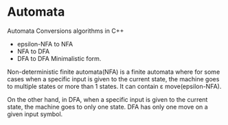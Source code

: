# Automata

Automata Conversions algorithms in C++
<ul>
  <li>epsilon-NFA to NFA</li>
<li>NFA to DFA</li>
<li>DFA to DFA Minimalistic form.</li>
  </ul>


Non-deterministic finite automata(NFA) is a finite automata where for some cases when a specific input is given to the current state, the machine goes to multiple states or more than 1 states. It can contain ε move(epsilon-NFA).

On the other hand, in DFA, when a specific input is given to the current state, the machine goes to only one state. DFA has only one move on a given input symbol.


